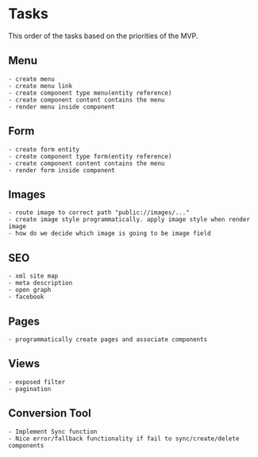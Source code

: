 Tasks
========

This order of the tasks based on the priorities of the MVP.

## Menu
	- create menu
	- create menu link
	- create component type menu(entity reference)
	- create component content contains the menu
	- render menu inside component

## Form
	- create form entity
	- create component type form(entity reference)
	- create component content contains the menu
	- render form inside component

## Images	
	- route image to correct path "public://images/..."
	- create image style programmatically. apply image style when render image
	- how do we decide which image is going to be image field

## SEO
	- xml site map 
	- meta description
	- open graph
	- facebook

## Pages
	- programmatically create pages and associate components

## Views
	- exposed filter 
	- pagination

## Conversion Tool
	- Implement Sync function
	- Nice error/fallback functionality if fail to sync/create/delete components